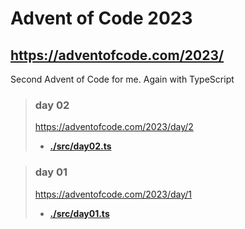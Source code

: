 # Advent of Code 2023
## https://adventofcode.com/2023/
Second Advent of Code for me. Again with TypeScript

> ### day 02
> https://adventofcode.com/2023/day/2  
> - **[./src/day02.ts](<./src/day02.ts> "day 02 solution")**  

> ### day 01
> https://adventofcode.com/2023/day/1  
> - **[./src/day01.ts](<./src/day01.ts> "day 01 solution")**  
